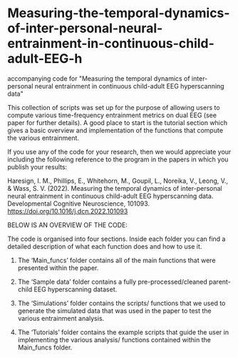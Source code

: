 # Measuring-the-temporal-dynamics-of-inter-personal-neural-entrainment-in-continuous-child-adult-EEG-h
accompanying code for "Measuring the temporal dynamics of inter-personal neural entrainment in continuous child-adult EEG hyperscanning data"


This collection of scripts was set up for the purpose of allowing users to compute various time-frequency entrainment metrics on dual EEG (see paper for further details). A good place to start is the tutorial section which gives a basic overview and implementation of the functions that compute the various entrainment.

If you use any of the code for your research, then we would appreciate your including the following reference to the program in the papers in which you publish your results:

Haresign, I. M., Phillips, E., Whitehorn, M., Goupil, L., Noreika, V., Leong, V., & Wass, S. V. (2022). Measuring the temporal dynamics of inter-personal neural entrainment in continuous child-adult EEG hyperscanning data. Developmental Cognitive Neuroscience, 101093.
https://doi.org/10.1016/j.dcn.2022.101093

BELOW IS AN OVERVIEW OF THE CODE:

The code is organised into four sections. Inside each folder you can find a detailed description of what each function does and how to use it.

1.	The ‘Main_funcs’ folder contains all of the main functions that were presented within the paper.

2.	The ‘Sample data’ folder contains a fully pre-processed/cleaned parent-child EEG hyperscanning dataset.

3.	The ‘Simulations’ folder contains the scripts/ functions that we used to generate the simulated data that was used in the paper to test the various entrainment analysis.

4.	The ‘Tutorials’ folder contains the example scripts that guide the user in implementing the various analysis/ functions contained within the Main_funcs folder.

